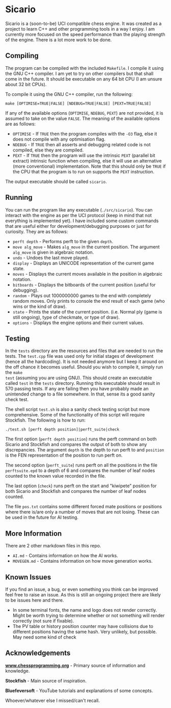 # <strong>Sicario</strong>

Sicario is a (soon-to-be) UCI compatible chess engine. It was created as a project to learn C++ and other programming
tools in a way I enjoy. I am currently more focused on the speed performance than the playing strength of the engine.
There is a lot more work to be done.

## Compiling

The program can be compiled with the included <code>Makefile</code>. I compile it using the GNU C++ compiler. I am yet
to try on other compilers but that shall come in the future. It should be executable on any 64 bit CPU (I am unsure
about 32 bit CPUs).

To compile it using the GNU C++ compiler, run the following:

```
make [OPTIMISE=TRUE|FALSE] [NDEBUG=TRUE|FALSE] [PEXT=TRUE|FALSE]
```

If any of the available options (<code>OPTIMISE</code>, <code>NDEBUG</code>, <code>PEXT</code>) are not provided, it is
assumed to take on the value <code>FALSE</code>. The meaning of the available options are as follows:

<ul>
	<li>
		<code>OPTIMISE</code> - If <code>TRUE</code> then the program compiles with the <code>-O3</code> flag, else it
		does not compile with any optimisation flag.</br>
	</li>
	<li>
		<code>NDEBUG</code> - If <code>TRUE</code> then all asserts and debugging related code is not compiled, else
		they are compiled. </br>
	</li>
	<li>
		<code>PEXT</code> - If <code>TRUE</code> then the program will use the intrinsic <code>PEXT</code> (parallel
		bit extract) intrinsic function when compiling, else it will use an alternative (more conventional)
		implementation. Note that this should only be <code>TRUE</code> if the CPU that the program is to run on
		supports the <code>PEXT</code> instruction.</br>
	</li>
</ul>

The output executable should be called <code>sicario</code>.

## Running

You can run the program like any executable (<code>./src/sicario</code>). You can interact with the engine as per the
UCI protocol (keep in mind that not everything is implemented yet). I have included some custom commands that are useful
either for development/debugging purposes or just for curiosity. They are as follows:

<ul>
	<li><code>perft depth</code> - Performs perft to the given <code>depth</code>.</li>
	<li>
		<code>move alg_move</code> - Makes <code>alg_move</code> in the current position. The argument
		<code>alg_move</code> is given in algebraic notation.
	</li>
	<li><code>undo</code> - Undoes the last move played.</li>
	<li><code>display</code> - Displays an UNICODE representation of the current game state.</li>
	<li><code>moves</code> - Displays the current moves available in the position in algebraic notation.</li>
	<li><code>bitboards</code> - Displays the bitboards of the current position (useful for debugging).</li>
	<li>
		<code>random</code> - Plays out 1000000000 games to the end with completely random moves. Only prints to console
		the end result of each game (who wins or the kind of draw).
	</li>
	<li>
		<code>state</code> - Prints the state of the current position. (i.e. Normal ply (game is still ongoing), type of
		checkmate, or type of draw).
	</li>
	<li><code>options</code> - Displays the engine options and their current values.</li>
</ul>

## Testing

In the <code>tests</code> directory are the resources and files that are needed to run the tests. The
<code>test.cpp</code> file was used only for initial stages of development (hence all the hardcoding). It is not needed
anymore but I keep it around on the off chance it becomes useful. Should you wish to compile it, simply run the
<code>make test</code> (assuming you are using GNU). This should create an executable called <code>test</code> in the
<code>tests</code> directory. Running this executable should result in 570 passing tests. If any are failing then you
have probably made an unintended change to a file somewhere. In that, sense its a good sanity check test.

The shell script <code>test.sh</code> is also a sanity check testing script but more comprehensive. Some of the
functionality of this script will require Stockfish. The following is how to run:

```
./test.sh [perft depth position]|perft_suite|check
```

The first option (<code>perft depth position</code>) runs the perft command on both Sicario and Stockfish and compares
the output of both to show any discrepancies. The argument <code>depth</code> is the depth to run perft to and
<code>position</code> is the FEN representation of the position to run perft on.

The second option (<code>perft_suite</code>) runs perft on all the positions in the file <code>perftsuite.epd</code> to
a depth of 6 and compares the number of leaf nodes counted to the known value recorded in the file.

The last option (<code>check</code>) runs perft on the start and "kiwipete" position for both Sicario and Stockfish and
compares the number of leaf nodes counted.

The file <code>pos.txt</code> contains some different forced mate positions or positions where there is/are only a
number of moves that are not losing. These can be used in the future for AI testing.

## More Information

There are 2 other markdown files in this repo.

<ul>
	<li><code>AI.md</code> - Contains information on how the AI works.</li>
	<li><code>MOVEGEN.md</code> - Contains information on how move generation works.</li>
</ul>

## Known Issues

If you find an issue, a bug, or even something you think can be improved feel free to raise an issue. As this is still
an ongoing project there are likely to be issues here and there.

<ul>
	<li>
		In some terminal fonts, the name and logo does not render correctly. Might be worth trying to determine whether
		or not something will render correctly (not sure if fixable).
	</li>
	<li>
		The PV table or history position counter may have collisions due to different positions having the same hash.
		Very unlikely, but possible. May need some kind of check
	</li>
</ul>

## Acknowledgements

<strong>www.chessprogramming.org</strong> - Primary source of information and knowledge.

<strong>Stockfish</strong> - Main source of inspiration.

<strong>Bluefeversoft</strong> - YouTube tutorials and explanations of some concepts.

Whoever/whatever else I missed/can't recall.